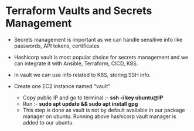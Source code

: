 # Terraform Vaults and Secrets Management

- Secrets management is important as we can handle sensitive info like passwords, API tokens, certificates
- Hashicorp vault is most popular choice for secrets management and we can integrate it with Ansible, Terraform, CICD, K8S.
- In vault we can use info related to K8S, storing SSH info.

- Create one EC2 instance named "vault"
  - Copy public IP and go to terminal :- **ssh -i key ubuntu@IP**
  - Run :- **sudo apt update && sudo apt install gpg**
  - This step is done as vault is not by default available in our package manager on ubuntu. Running above hashicorp vault manager is added to our ubuntu.
